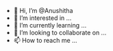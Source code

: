 - 👋 Hi, I’m @Anushitha
- 👀 I’m interested in ...
- 🌱 I’m currently learning ...
- 💞️ I’m looking to collaborate on ...
- 📫 How to reach me ...

<!---
Anushitha/Anushitha is a ✨ special ✨ repository because its `README.md` (this file) appears on your GitHub profile.
You can click the Preview link to take a look at your changes.
--->

